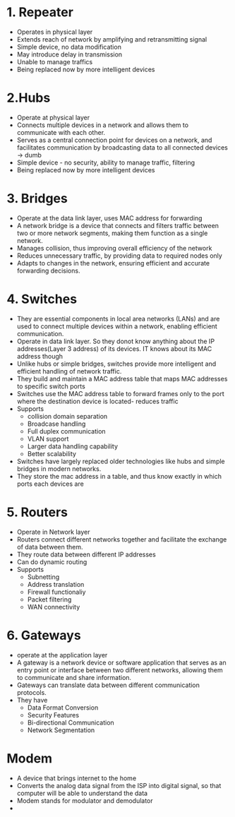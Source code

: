 # 1. Repeater
- Operates in physical layer
- Extends reach of network by amplifying and retransmitting signal
- Simple device, no data modification
- May introduce delay in transmission
- Unable to manage traffics
- Being replaced now by more intelligent devices

# 2.Hubs
- Operate at physical layer
- Connects multiple devices in a network and allows them to communicate with each other.
- Serves as a central connection point for devices on a network, and facilitates communication by broadcasting data to all connected devices -> dumb
- Simple device - no security, ability to manage traffic, filtering
- Being replaced now by more intelligent devices

# 3. Bridges
- Operate at the data link layer, uses MAC address for forwarding
- A network bridge is a device that connects and filters traffic between two or more network segments, making them function as a single network. 
- Manages collision, thus improving overall efficiency of the network
- Reduces unnecessary traffic, by providing data to required nodes only
- Adapts to changes in the network, ensuring efficient and accurate forwarding decisions.

# 4. Switches
-  They are essential components in local area networks (LANs) and are used to connect multiple devices within a network, enabling efficient communication.
- Operate in data link layer. So they donot know anything about the IP addresses(Layer 3 address) of its devices. IT knows about its MAC address though
- Unlike hubs or simple bridges, switches provide more intelligent and efficient handling of network traffic.
- They build and maintain a MAC address table that maps MAC addresses to specific switch ports
- Switches use the MAC address table to forward frames only to the port where the destination device is located- reduces traffic
- Supports 
    - collision domain separation
    - Broadcase handling
    - Full duplex communication
    - VLAN support
    - Larger data handling capability
    - Better scalability
- Switches have largely replaced older technologies like hubs and simple bridges in modern networks.
- They store the mac address in a table, and thus know exactly in which ports each devices are

# 5. Routers
- Operate in Network layer
- Routers connect different networks together and facilitate the exchange of data between them.
- They route data between different IP addresses
- Can do dynamic routing
- Supports 
  - Subnetting
  - Address translation
  - Firewall functionaliy
  - Packet filtering
  - WAN connectivity

# 6. Gateways
- operate at the application layer
- A gateway is a network device or software application that serves as an entry point or interface between two different networks, allowing them to communicate and share information. 
- Gateways can translate data between different communication protocols. 
- They have
  - Data Format Conversion
  - Security Features
  - Bi-directional Communication
  - Network Segmentation



# Modem
- A device that brings internet to the home
- Converts the analog data signal from the ISP into digital signal, so that computer will be able to understand the data
- Modem stands for modulator and demodulator
- 